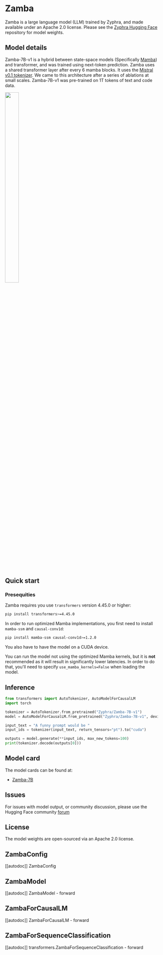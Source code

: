 <!--Copyright 2024 The HuggingFace Team. All rights reserved.

Licensed under the Apache License, Version 2.0 (the "License"); you may not use this file except in compliance with
the License. You may obtain a copy of the License at

http://www.apache.org/licenses/LICENSE-2.0

Unless required by applicable law or agreed to in writing, software distributed under the License is distributed on
an "AS IS" BASIS, WITHOUT WARRANTIES OR CONDITIONS OF ANY KIND, either express or implied. See the License for the
specific language governing permissions and limitations under the License.

⚠️ Note that this file is in Markdown but contain specific syntax for our doc-builder (similar to MDX) that may not be
rendered properly in your Markdown viewer.

-->
# Zamba

Zamba is a large language model (LLM) trained by Zyphra, and made available under an Apache 2.0 license. Please see the [Zyphra Hugging Face](https://huggingface.co/collections/zyphra/) repository for model weights.


## Model details

Zamba-7B-v1 is a hybrid between state-space models (Specifically [Mamba](https://github.com/state-spaces/mamba)) and transformer, and was trained using next-token prediction. Zamba uses a shared transformer layer after every 6 mamba blocks. It uses the [Mistral v0.1 tokenizer](https://huggingface.co/mistralai/Mistral-7B-v0.1). We came to this architecture after a series of ablations at small scales. Zamba-7B-v1 was pre-trained on 1T tokens of text and code data.

<img src=https://github.com/user-attachments/assets/c2cff209-b901-483c-87aa-774b82a0769f width=30% height=40% />

## Quick start


### Presequities

Zamba requires you use `transformers` version 4.45.0 or higher:
```bash
pip install transformers>=4.45.0
```

In order to run optimized Mamba implementations, you first need to install `mamba-ssm` and `causal-conv1d`:
```bash
pip install mamba-ssm causal-conv1d>=1.2.0
```
You also have to have the model on a CUDA device.

You can run the model not using the optimized Mamba kernels, but it is **not** recommended as it will result in significantly lower latencies. In order to do that, you'll need to specify `use_mamba_kernels=False` when loading the model.


## Inference

```python
from transformers import AutoTokenizer, AutoModelForCausalLM
import torch

tokenizer = AutoTokenizer.from_pretrained("Zyphra/Zamba-7B-v1")
model = AutoModelForCausalLM.from_pretrained("Zyphra/Zamba-7B-v1", device_map="auto", torch_dtype=torch.bfloat16)

input_text = "A funny prompt would be "
input_ids = tokenizer(input_text, return_tensors="pt").to("cuda")

outputs = model.generate(**input_ids, max_new_tokens=100)
print(tokenizer.decode(outputs[0]))
```


## Model card

The model cards can be found at:
* [Zamba-7B](MODEL_CARD_ZAMBA-7B-v1.md)


## Issues
For issues with model output, or community discussion, please use the Hugging Face community [forum](https://huggingface.co/zyphra/zamba-7b)


## License

The model weights are open-sourced via an Apache 2.0 license.


## ZambaConfig

[[autodoc]] ZambaConfig


## ZambaModel

[[autodoc]] ZambaModel
    - forward


## ZambaForCausalLM

[[autodoc]] ZambaForCausalLM
    - forward


## ZambaForSequenceClassification

[[autodoc]] transformers.ZambaForSequenceClassification
    - forward
